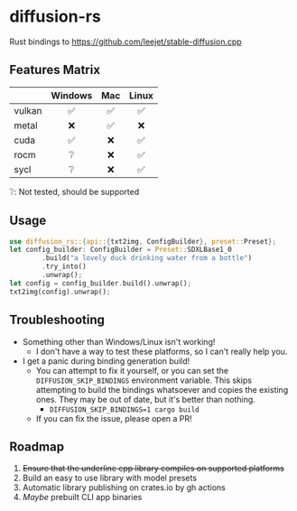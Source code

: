 # diffusion-rs
Rust bindings to <https://github.com/leejet/stable-diffusion.cpp>

## Features Matrix
| | Windows | Mac | Linux |
| --- | :---: | :---: | :---: |
|vulkan| ✅️ | ✅️ | ✅️ |
|metal| ❌️ | ✅️ | ❌️ |
|cuda| ✅️ | ❌️ | ✅️ |
|rocm| ❔️ | ❌️ | ✅️ |
|sycl| ❔️ | ❌️ | ✅️ |

❔️: Not tested, should be supported 

## Usage 
``` rust no_run
use diffusion_rs::{api::{txt2img, ConfigBuilder}, preset::Preset};
let config_builder: ConfigBuilder = Preset::SDXLBase1_0
        .build("a lovely duck drinking water from a bottle")
        .try_into()
        .unwrap();
let config = config_builder.build().unwrap();
txt2img(config).unwrap();
```

## Troubleshooting

* Something other than Windows/Linux isn't working!
    * I don't have a way to test these platforms, so I can't really help you.
* I get a panic during binding generation build!
    * You can attempt to fix it yourself, or you can set the `DIFFUSION_SKIP_BINDINGS` environment variable.
      This skips attempting to build the bindings whatsoever and copies the existing ones. They may be out of date,
      but it's better than nothing.
        * `DIFFUSION_SKIP_BINDINGS=1 cargo build`
    * If you can fix the issue, please open a PR!

## Roadmap
1. ~~Ensure that the underline cpp library compiles on supported platforms~~
2. Build an easy to use library with model presets
3. Automatic library publishing on crates.io by gh actions
4. _Maybe_ prebuilt CLI app binaries